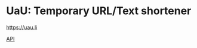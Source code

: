 # UaU: Temporary URL/Text shortener

<https://uau.li>

[API](https://github.com/outloudvi/temp-url/blob/master/API.md)